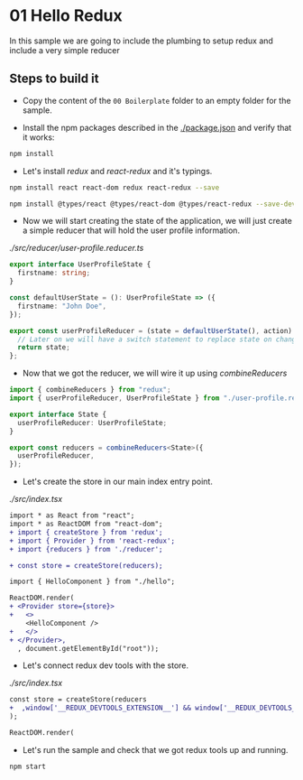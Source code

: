 # 01 Hello Redux

In this sample we are going to include the plumbing to
setup redux and include a very simple reducer

## Steps to build it

- Copy the content of the `00 Boilerplate` folder to an empty folder for the sample.

- Install the npm packages described in the [./package.json](./package.json) and verify that it works:

```bash
npm install
```

- Let's install _redux_ and _react-redux_ and it's typings.

```bash
npm install react react-dom redux react-redux --save
```

```bash
npm install @types/react @types/react-dom @types/react-redux --save-dev
```

- Now we will start creating the state of the application, we will
  just create a simple reducer that will hold the user profile information.

_./src/reducer/user-profile.reducer.ts_

```typescript
export interface UserProfileState {
  firstname: string;
}

const defaultUserState = (): UserProfileState => ({
  firstname: "John Doe",
});

export const userProfileReducer = (state = defaultUserState(), action) => {
  // Later on we will have a switch statement to replace state on changes.
  return state;
};
```

- Now that we got the reducer, we will wire it up using _combineReducers_

```typescript
import { combineReducers } from "redux";
import { userProfileReducer, UserProfileState } from "./user-profile.reducer";

export interface State {
  userProfileReducer: UserProfileState;
}

export const reducers = combineReducers<State>({
  userProfileReducer,
});
```

- Let's create the store in our main index entry point.

_./src/index.tsx_

```diff
import * as React from "react";
import * as ReactDOM from "react-dom";
+ import { createStore } from 'redux';
+ import { Provider } from 'react-redux';
+ import {reducers } from './reducer';

+ const store = createStore(reducers);

import { HelloComponent } from "./hello";

ReactDOM.render(
+ <Provider store={store}>
+   <>
    <HelloComponent />
+   </>
+ </Provider>,
  , document.getElementById("root"));
```

- Let's connect redux dev tools with the store.

_./src/index.tsx_

```diff
const store = createStore(reducers
+  ,window['__REDUX_DEVTOOLS_EXTENSION__'] && window['__REDUX_DEVTOOLS_EXTENSION__']()
);

ReactDOM.render(

```

- Let's run the sample and check that we got redux tools
  up and running.

```bash
npm start
```
